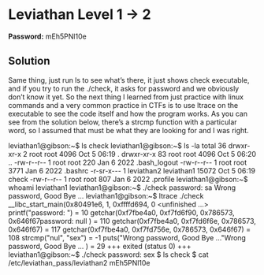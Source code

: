 # Leviathan Level 1 -> 2

**Password:** mEh5PNl10e

## Solution

Same thing, just run ls to see what’s there, it just shows check executable, and if you try to run the ./check, it asks for password and we obviously don’t know it yet. So the next thing I learned from just practice with linux commands and a very common practice in CTFs is to use ltrace on the executable to see the code itself and how the program works. As you can see from the solution below, there’s a strcmp function with a particular word, so I assumed that must be what they are looking for and I was right.

leviathan1@gibson:~$ ls
check
leviathan1@gibson:~$ ls -la
total 36
drwxr-xr-x  2 root       root        4096 Oct  5 06:19 .
drwxr-xr-x 83 root       root        4096 Oct  5 06:20 ..
-rw-r--r--  1 root       root         220 Jan  6  2022 .bash_logout
-rw-r--r--  1 root       root        3771 Jan  6  2022 .bashrc
-r-sr-x---  1 leviathan2 leviathan1 15072 Oct  5 06:19 check
-rw-r--r--  1 root       root         807 Jan  6  2022 .profile
leviathan1@gibson:~$ whoami
leviathan1
leviathan1@gibson:~$ ./check
password: sa
Wrong password, Good Bye ...
leviathan1@gibson:~$ ltrace ./check
__libc_start_main(0x80491e6, 1, 0xffffd694, 0 <unfinished ...>
printf("password: ")                                                                     = 10
getchar(0xf7fbe4a0, 0xf7fd6f90, 0x786573, 0x646f67password: null
)                                      = 110
getchar(0xf7fbe4a0, 0xf7fd6f6e, 0x786573, 0x646f67)                                      = 117
getchar(0xf7fbe4a0, 0xf7fd756e, 0x786573, 0x646f67)                                      = 108
strcmp("nul", "sex")                                                                     = -1
puts("Wrong password, Good Bye ..."Wrong password, Good Bye ...
)                                                     = 29
+++ exited (status 0) +++
leviathan1@gibson:~$ ./check 
password: sex
$ ls
check
$ cat /etc/leviathan_pass/leviathan2
mEh5PNl10e
